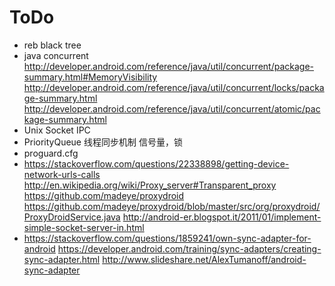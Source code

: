 ToDo
==============
+ reb black tree
+ java concurrent http://developer.android.com/reference/java/util/concurrent/package-summary.html#MemoryVisibility http://developer.android.com/reference/java/util/concurrent/locks/package-summary.html http://developer.android.com/reference/java/util/concurrent/atomic/package-summary.html
+ Unix Socket IPC
+ PriorityQueue 线程同步机制 信号量，锁
+ proguard.cfg
+ https://stackoverflow.com/questions/22338898/getting-device-network-urls-calls http://en.wikipedia.org/wiki/Proxy_server#Transparent_proxy https://github.com/madeye/proxydroid https://github.com/madeye/proxydroid/blob/master/src/org/proxydroid/ProxyDroidService.java http://android-er.blogspot.it/2011/01/implement-simple-socket-server-in.html
+ https://stackoverflow.com/questions/1859241/own-sync-adapter-for-android https://developer.android.com/training/sync-adapters/creating-sync-adapter.html  http://www.slideshare.net/AlexTumanoff/android-sync-adapter